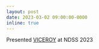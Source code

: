 ```yaml
---
layout: post
date: 2023-03-02 09:00:00-0000
inline: true
---
```


Presented [VICEROY](https://www.ndss-symposium.org/ndss-paper/auto-draft-336/) at NDSS 2023
